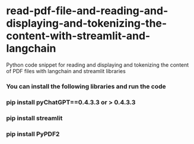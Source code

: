 # read-pdf-file-and-reading-and-displaying-and-tokenizing-the-content-with-streamlit-and-langchain
Python code snippet for reading and displaying and tokenizing the content of PDF files with langchain and streamlit libraries 


### You can install the following libraries and run the code

### pip install pyChatGPT==0.4.3.3 or > 0.4.3.3
### pip install streamlit
### pip install PyPDF2


